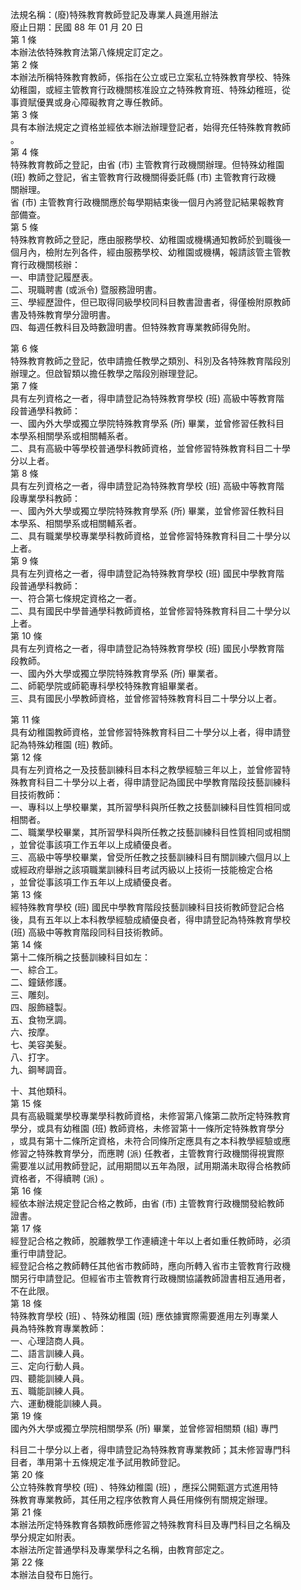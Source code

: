 法規名稱：(廢)特殊教育教師登記及專業人員進用辦法  
廢止日期：民國 88 年 01 月 20 日  
第 1 條  
本辦法依特殊教育法第八條規定訂定之。  
第 2 條  
本辦法所稱特殊教育教師，係指在公立或已立案私立特殊教育學校、特殊  
幼稚園，或經主管教育行政機關核准設立之特殊教育班、特殊幼稚班，從  
事資賦優異或身心障礙教育之專任教師。  
第 3 條  
具有本辦法規定之資格並經依本辦法辦理登記者，始得充任特殊教育教師  
。  
第 4 條  
特殊教育教師之登記，由省 (市) 主管教育行政機關辦理。但特殊幼稚園  
(班) 教師之登記，省主管教育行政機關得委託縣 (市) 主管教育行政機  
關辦理。  
省 (市) 主管教育行政機關應於每學期結束後一個月內將登記結果報教育  
部備查。  
第 5 條  
特殊教育教師之登記，應由服務學校、幼稚園或機構通知教師於到職後一  
個月內，檢附左列各件，經由服務學校、幼稚園或機構，報請該管主管教  
育行政機關核辦：  
一、申請登記履歷表。  
二、現職聘書 (或派令) 暨服務證明書。  
三、學經歷證件，但已取得同級學校同科目教書證書者，得僅檢附原教師  
書及特殊教育學分證明書。  
四、每週任教科目及時數證明書。但特殊教育專業教師得免附。  


第 6 條  
特殊教育教師之登記，依申請擔任教學之類別、科別及各特殊教育階段別  
辦理之。但啟智類以擔任教學之階段別辦理登記。  
第 7 條  
具有左列資格之一者，得申請登記為特殊教育學校 (班) 高級中等教育階  
段普通學科教師：  
一、國內外大學或獨立學院特殊教育學系 (所) 畢業，並曾修習任教科目  
本學系相關學系或相關輔系者。  
二、具有高級中等學校普通學科教師資格，並曾修習特殊教育科目二十學  
分以上者。  
第 8 條  
具有左列資格之一者，得申請登記為特殊教育學校 (班) 高級中等教育階  
段專業學科教師：  
一、國內外大學或獨立學院特殊教育學系 (所) 畢業，並曾修習任教科目  
本學系、相關學系或相關輔系者。  
二、具有職業學校專業學科教師資格，並曾修習特殊教育科目二十學分以  
上者。  
第 9 條  
具有左列資格之一者，得申請登記為特殊教育學校 (班) 國民中學教育階  
段普通學科教師：  
一、符合第七條規定資格之一者。  
二、具有國民中學普通學科教師資格，並曾修習特殊教育科目二十學分以  
上者。  
第 10 條  
具有左列資格之一者，得申請登記為特殊教育學校 (班) 國民小學教育階  
段教師。  
一、國內外大學或獨立學院特殊教育學系 (所) 畢業者。  
二、師範學院或師範專科學校特殊教育組畢業者。  
三、具有國民小學教師資格，並曾修習特殊教育科目二十學分以上者。  


第 11 條  
具有幼稚園教師資格，並曾修習特殊教育科目二十學分以上者，得申請登  
記為特殊幼稚園 (班) 教師。  
第 12 條  
具有左列資格之一及技藝訓練科目本科之教學經驗三年以上，並曾修習特  
殊教育科目二十學分以上者，得申請登記為國民中學教育階段技藝訓練科  
目技術教師：  
一、專科以上學校畢業，其所習學科與所任教之技藝訓練科目性質相同或  
相關者。  
二、職業學校畢業，其所習學科與所任教之技藝訓練科目性質相同或相關  
，並曾從事該項工作五年以上成績優良者。  
三、高級中等學校畢業，曾受所任教之技藝訓練科目有關訓練六個月以上  
或經政府舉辦之該項職業訓練科目考試丙級以上技術一技能檢定合格  
，並曾從事該項工作五年以上成績優良者。  
第 13 條  
經特殊教育學校 (班) 國民中學教育階段技藝訓練科目技術教師登記合格  
後，具有五年以上本科教學經驗成績優良者，得申請登記為特殊教育學校  
(班) 高級中等教育階段同科目技術教師。  
第 14 條  
第十二條所稱之技藝訓練科目如左：  
一、綜合工。  
二、鐘錶修護。  
三、雕刻。  
四、服飾縫製。  
五、食物烹調。  
六、按摩。  
七、美容美髮。  
八、打字。  
九、鋼琴調音。  


十、其他類科。  
第 15 條  
具有高級職業學校專業學科教師資格，未修習第八條第二款所定特殊教育  
學分，或具有幼稚園 (班) 教師資格，未修習第十一條所定特殊教育學分  
，或具有第十二條所定資格，未符合同條所定應具有之本科教學經驗或應  
修習之特殊教育學分，而應聘 (派) 任教者，主管教育行政機關得視實際  
需要准以試用教師登記，試用期間以五年為限，試用期滿未取得合格教師  
資格者，不得續聘 (派) 。  
第 16 條  
經依本辦法規定登記合格之教師，由省 (市) 主管教育行政機關發給教師  
證書。  
第 17 條  
經登記合格之教師，脫離教學工作連續達十年以上者如重任教師時，必須  
重行申請登記。  
經登記合格之教師轉任其他省市教師時，應向所轉入省市主管教育行政機  
關另行申請登記。但經省市主管教育行政機關協議教師證書相互通用者，  
不在此限。  
第 18 條  
特殊教育學校 (班) 、特殊幼稚園 (班) 應依據實際需要進用左列專業人  
員為特殊教育專業教師：  
一、心理諮商人員。  
二、語言訓練人員。  
三、定向行動人員。  
四、聽能訓練人員。  
五、職能訓練人員。  
六、運動機能訓練人員。  
第 19 條  
國內外大學或獨立學院相關學系 (所) 畢業，並曾修習相關類 (組) 專門  


科目二十學分以上者，得申請登記為特殊教育專業教師；其未修習專門科  
目者，準用第十五條規定准予試用教師登記。  
第 20 條  
公立特殊教育學校 (班) 、特殊幼稚園 (班) ，應採公開甄選方式進用特  
殊教育專業教師，其任用之程序依教育人員任用條例有關規定辦理。  
第 21 條  
本辦法所定特殊教育各類教師應修習之特殊教育科目及專門科目之名稱及  
學分規定如附表。  
本辦法所定普通學科及專業學科之名稱，由教育部定之。  
第 22 條  
本辦法自發布日施行。  


